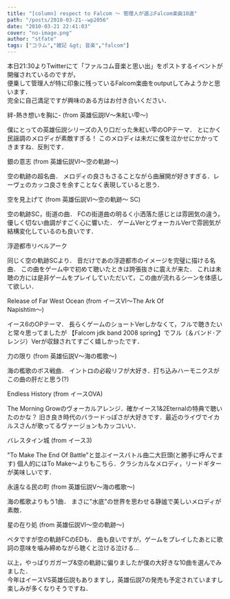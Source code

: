 ```yaml
---
title: "[column] respect to Falcom ～ 管理人が選ぶFalcom楽曲10選"
path: "/posts/2010-03-21--wp2056"
date: "2010-03-21 22:41:03"
cover: "no-image.png"
author: "stfate"
tags: ["コラム","雑記 &gt; 音楽","falcom"]
---
```


<style type="text/css">
<!--
p {white-space: pre-wrap};
-->
</style>

本日21:30よりTwitterにて「ファルコム音楽と思い出」をポストするイベントが開催されているのですが，
便乗して管理人が特に印象に残っているFalcom楽曲をoutputしてみようかと思います．
完全に自己満足ですが興味のある方はお付き合いください．

<span >絆-熱き想いを胸に-</span> (from 英雄伝説Ⅳ～朱紅い雫～)<br>
<div >僕にとっての英雄伝説シリーズの入り口だった朱紅い雫のOPテーマ．
とにかく民謡調のメロディが素敵すぎる！
このメロディは未だに僕を泣かせにかかってきますね．反則です．</div>

<span >銀の意志</span> (from 英雄伝説Ⅵ～空の軌跡～)<br>
<div >空の軌跡の超名曲．
メロディの良さもさることながら曲展開が好きすぎる．レーヴェのカッコ良さを余すことなく表現していると思う．</div>

<span >空を見上げて</span> (from 英雄伝説Ⅵ～空の軌跡～ SC)<br>
<div >空の軌跡SC，街道の曲．
FCの街道曲の明るく小洒落た感じとは雰囲気の違う，優しく切ない曲調がすごく心に響いた．
ゲームVerとヴォーカルVerで雰囲気が結構変化しているのも良いです．</div>

<span >浮遊都市リベルアーク</span><br>
<div >同じく空の軌跡SCより．
音だけであの浮遊都市のイメージを完璧に描ける名曲．
この曲をゲーム中で初めて聴いたときは誇張抜きに震えが来た．
これは未聴の方には是非ゲームをプレイしていただいて，この曲が流れるシーンを体感して欲しい．</div>

<span >Release of Far West Ocean</span> (from イースⅥ～The Ark Of Napishtim～)<br>
<div >イース6のOPテーマ．
長らくゲームのショートVerしかなくて，フルで聴きたいと常々思ってましたが
【Falcom jdk band 2008 spring】でフル（＆バンド･アレンジ）Verが収録されてすごく嬉しかったです．</div>

<span >力の限り</span> (from 英雄伝説Ⅴ～海の檻歌～)<br>
<div >海の檻歌のボス戦曲．
イントロの必殺リフが大好き．打ち込みハーモニクスがこの曲の肝だと思う(?)</div>

<span >Endless History</span> (from イースOVA)<br>
<div >The Morning Growのヴォーカルアレンジ．確かイース1&2Eternalの特典で聴いたのかな？
旧き良き時代のバラードっぽさが大好きです．最近のライヴでイカルスさんが歌ってるヴァージョンもカッコいい．</div>

<span >バレスタイン城</span> (from イース3)<br>
<div >"To Make The End Of Battle"と並ぶイースバトル曲二大巨頭(と勝手に呼んでます)
個人的にはTo Make～よりもこちら．クラシカルなメロディ，リードギターが美味しいです．</div>

<span >永遠なる民の町</span> (from 英雄伝説Ⅴ～海の檻歌～)<br>
<div >海の檻歌よりもう1曲．
まさに"水底"の世界を思わせる静謐で美しいメロディが素敵．</div>

<span >星の在り処</span> (from 英雄伝説Ⅵ～空の軌跡～)<br>
<div >ベタですが空の軌跡FCのEDも．
曲も良いですが，ゲームをプレイしたあとに歌詞の意味を噛み締めながら聴くと泣ける泣ける…</div>

以上，やっぱりガガーブ&空の軌跡に偏りましたが僕の大好きな10曲を選んでみました．
今年はイースVS英雄伝説もありますし，英雄伝説7の発売も予定されていますし
楽しみが多くなりそうですね．